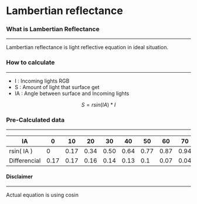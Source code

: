 # Lambertian reflectance
### What is Lambertian Reflectance
---
 Lambertian reflectance is light reflective equation in ideal situation.
### How to calculate
---
- I : Incoming lights RGB
- S : Amount of light that surface get
- IA : Angle between surface and Incoming lights

$$S = rsin( IA ) * I$$
### Pre-Calculated data
---

| IA           | 0    | 10   | 20   | 30   | 40   | 50   | 60   | 70   | 80   | 90  |
| ------------ | ---- | ---- | ---- | ---- | ---- | ---- | ---- | ---- | ---- | --- |
| rsin( IA )   | 0    | 0.17 | 0.34 | 0.50 | 0.64 | 0.77 | 0.87 | 0.94 | 0.98 | 1   |
| Differencial | 0.17 | 0.17 | 0.16 | 0.14 | 0.13 | 0.1  | 0.07 | 0.04 | 0.02 | 0   |
#### Disclaimer
---
Actual equation is using cosin
